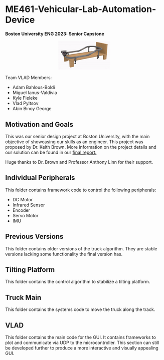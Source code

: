 # ME461-Vehicular-Lab-Automation-Device
<b>Boston University ENG 2023: Senior Capstone</b> 

<p align="center" width="100%">
    <img width="33%" src="Assets/VLAD.png"> 
</p>


Team VLAD Members:

- Adam Bahlous-Boldi
- Miguel Ianus-Valdivia
- Kyle Fieleke
- Vlad Pyltsov
- Abin Binoy George


## Motivation and Goals
This was our senior design project at Boston University, with the main objective of showcasing our skills as an engineer. This project was proposed by Dr. Keith Brown. More information on the project details and our solution can be found in our [final report.](Assets/Team%2021%20Vlad%20ME461%20Final%20Report.pdf) 

Huge thanks to Dr. Brown and Professor Anthony Linn for their support.


## Individual Peripherals
This folder contains framework code to control the following peripherals:
- DC Motor
- Infrared Sensor
- Encoder
- Servo Motor
- IMU

## Previous Versions
This folder contains older versions of the truck algorithm. They are stable versions lacking some functionality the final version has.

## Tilting Platform
This folder contains the control algorithm to stabilize a tilting platform.

## Truck Main
This folder contains the systems code to move the truck along the track.

## VLAD
This folder contains the main code for the GUI. It contains frameworks to plot and communicate via UDP to the microcontroller. This section can still be developed further to produce a more interactive and visually appealing GUI.